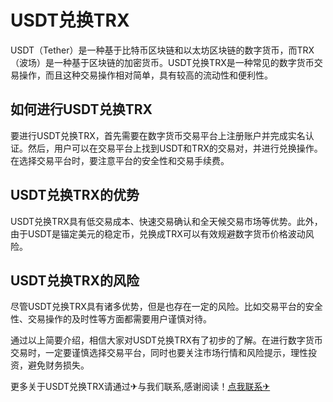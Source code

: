 # USDT兑换TRX

USDT（Tether）是一种基于比特币区块链和以太坊区块链的数字货币，而TRX（波场）是一种基于区块链的加密货币。USDT兑换TRX是一种常见的数字货币交易操作，而且这种交易操作相对简单，具有较高的流动性和便利性。

## 如何进行USDT兑换TRX

要进行USDT兑换TRX，首先需要在数字货币交易平台上注册账户并完成实名认证。然后，用户可以在交易平台上找到USDT和TRX的交易对，并进行兑换操作。在选择交易平台时，要注意平台的安全性和交易手续费。

## USDT兑换TRX的优势

USDT兑换TRX具有低交易成本、快速交易确认和全天候交易市场等优势。此外，由于USDT是锚定美元的稳定币，兑换成TRX可以有效规避数字货币价格波动风险。

## USDT兑换TRX的风险

尽管USDT兑换TRX具有诸多优势，但是也存在一定的风险。比如交易平台的安全性、交易操作的及时性等方面都需要用户谨慎对待。

通过以上简要介绍，相信大家对USDT兑换TRX有了初步的了解。在进行数字货币交易时，一定要谨慎选择交易平台，同时也要关注市场行情和风险提示，理性投资，避免财务损失。

更多关于USDT兑换TRX请通过✈与我们联系,感谢阅读！[点我联系✈](https://dl.G208.com)